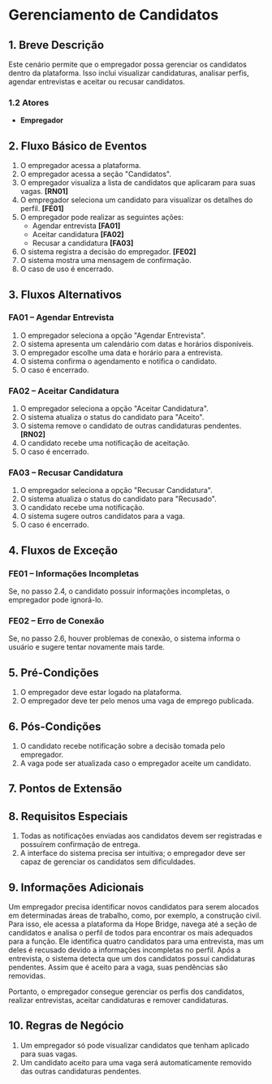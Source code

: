 # Gerenciamento de Candidatos

## 1. Breve Descrição
Este cenário permite que o empregador possa gerenciar os candidatos dentro da plataforma. Isso inclui visualizar candidaturas, analisar perfis, agendar entrevistas e aceitar ou recusar candidatos.

### 1.2 Atores
- **Empregador**

## 2. Fluxo Básico de Eventos
1. O empregador acessa a plataforma.
2. O empregador acessa a seção "Candidatos".
3. O empregador visualiza a lista de candidatos que aplicaram para suas vagas. **[RN01]**
4. O empregador seleciona um candidato para visualizar os detalhes do perfil. **[FE01]**
5. O empregador pode realizar as seguintes ações: 
   - Agendar entrevista **[FA01]**
   - Aceitar candidatura **[FA02]**
   - Recusar a candidatura **[FA03]**
6. O sistema registra a decisão do empregador. **[FE02]**
7. O sistema mostra uma mensagem de confirmação.
8. O caso de uso é encerrado.

## 3. Fluxos Alternativos

### FA01 – Agendar Entrevista
1. O empregador seleciona a opção "Agendar Entrevista".
2. O sistema apresenta um calendário com datas e horários disponíveis.
3. O empregador escolhe uma data e horário para a entrevista.
4. O sistema confirma o agendamento e notifica o candidato.
5. O caso é encerrado.

### FA02 – Aceitar Candidatura
1. O empregador seleciona a opção "Aceitar Candidatura".
2. O sistema atualiza o status do candidato para "Aceito".
3. O sistema remove o candidato de outras candidaturas pendentes. **[RN02]**
4. O candidato recebe uma notificação de aceitação.
5. O caso é encerrado.

### FA03 – Recusar Candidatura
1. O empregador seleciona a opção "Recusar Candidatura".
2. O sistema atualiza o status do candidato para "Recusado".
3. O candidato recebe uma notificação.
4. O sistema sugere outros candidatos para a vaga.
5. O caso é encerrado.

## 4. Fluxos de Exceção

### FE01 – Informações Incompletas
Se, no passo 2.4, o candidato possuir informações incompletas, o empregador pode ignorá-lo.

### FE02 – Erro de Conexão
Se, no passo 2.6, houver problemas de conexão, o sistema informa o usuário e sugere tentar novamente mais tarde.

## 5. Pré-Condições
1. O empregador deve estar logado na plataforma.
2. O empregador deve ter pelo menos uma vaga de emprego publicada.

## 6. Pós-Condições
1. O candidato recebe notificação sobre a decisão tomada pelo empregador.
2. A vaga pode ser atualizada caso o empregador aceite um candidato.

## 7. Pontos de Extensão

## 8. Requisitos Especiais
1. Todas as notificações enviadas aos candidatos devem ser registradas e possuírem confirmação de entrega.
2. A interface do sistema precisa ser intuitiva; o empregador deve ser capaz de gerenciar os candidatos sem dificuldades.

## 9. Informações Adicionais
Um empregador precisa identificar novos candidatos para serem alocados em determinadas áreas de trabalho, como, por exemplo, a construção civil. Para isso, ele acessa a plataforma da Hope Bridge, navega até a seção de candidatos e analisa o perfil de todos para encontrar os mais adequados para a função. Ele identifica quatro candidatos para uma entrevista, mas um deles é recusado devido a informações incompletas no perfil. Após a entrevista, o sistema detecta que um dos candidatos possui candidaturas pendentes. Assim que é aceito para a vaga, suas pendências são removidas.

Portanto, o empregador consegue gerenciar os perfis dos candidatos, realizar entrevistas, aceitar candidaturas e remover candidaturas.

## 10. Regras de Negócio
1. Um empregador só pode visualizar candidatos que tenham aplicado para suas vagas.
2. Um candidato aceito para uma vaga será automaticamente removido das outras candidaturas pendentes.
